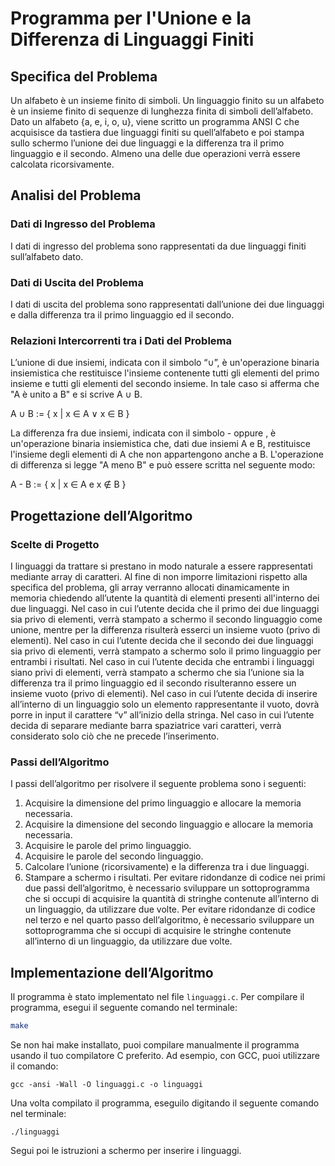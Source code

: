 # Programma per l'Unione e la Differenza di Linguaggi Finiti

## Specifica del Problema
Un alfabeto è un insieme finito di simboli. Un linguaggio finito su un alfabeto è un insieme finito
di sequenze di lunghezza finita di simboli dell’alfabeto. Dato un alfabeto {a, e, i, o, u}, viene scritto un
programma ANSI C che acquisisce da tastiera due linguaggi finiti su quell’alfabeto e poi stampa
sullo schermo l’unione dei due linguaggi e la differenza tra il primo linguaggio e il secondo.
Almeno una delle due operazioni verrà essere calcolata ricorsivamente.

## Analisi del Problema
### Dati di Ingresso del Problema
I dati di ingresso del problema sono rappresentati da due linguaggi finiti sull’alfabeto dato.
### Dati di Uscita del Problema
I dati di uscita del problema sono rappresentati dall’unione dei due linguaggi e dalla differenza
tra il primo linguaggio ed il secondo.
### Relazioni Intercorrenti tra i Dati del Problema
L’unione di due insiemi, indicata con il simbolo “∪”, è un'operazione binaria insiemistica che
restituisce l'insieme contenente tutti gli elementi del primo insieme e tutti gli elementi del
secondo insieme. In tale caso si afferma che "A è unito a B" e si scrive A ∪ B.

A ∪ B := { x | x ∈ A ∨ x ∈ B }

La differenza fra due insiemi, indicata con il simbolo - oppure \, è un'operazione binaria
insiemistica che, dati due insiemi A e B, restituisce l'insieme degli elementi di A che non
appartengono anche a B. L'operazione di differenza si legge "A meno B" e può essere scritta nel
seguente modo:

A - B := { x | x ∈ A e x ∉ B }

## Progettazione dell’Algoritmo
### Scelte di Progetto
I linguaggi da trattare si prestano in modo naturale a essere rappresentati mediante array di
caratteri. Al fine di non imporre limitazioni rispetto alla specifica del problema, gli array
verranno allocati dinamicamente in memoria chiedendo all’utente la quantità di elementi presenti
all'interno dei due linguaggi.
Nel caso in cui l’utente decida che il primo dei due linguaggi sia privo di elementi, verrà
stampato a schermo il secondo linguaggio come unione, mentre per la differenza risulterà esserci
un insieme vuoto (privo di elementi).
Nel caso in cui l’utente decida che il secondo dei due linguaggi sia privo di elementi, verrà
stampato a schermo solo il primo linguaggio per entrambi i risultati.
Nel caso in cui l’utente decida che entrambi i linguaggi siano privi di elementi, verrà stampato a
schermo che sia l’unione sia la differenza tra il primo linguaggio ed il secondo risulteranno essere
un insieme vuoto (privo di elementi).
Nel caso in cui l’utente decida di inserire all’interno di un linguaggio solo un elemento
rappresentante il vuoto, dovrà porre in input il carattere “v” all’inizio della stringa.
Nel caso in cui l’utente decida di separare mediante barra spaziatrice vari caratteri, verrà
considerato solo ciò che ne precede l’inserimento.
### Passi dell’Algoritmo
I passi dell’algoritmo per risolvere il seguente problema sono i seguenti:
1. Acquisire la dimensione del primo linguaggio e allocare la memoria necessaria.
2. Acquisire la dimensione del secondo linguaggio e allocare la memoria necessaria.
3. Acquisire le parole del primo linguaggio.
4. Acquisire le parole del secondo linguaggio.
5. Calcolare l’unione (ricorsivamente) e la differenza tra i due linguaggi.
6. Stampare a schermo i risultati.
Per evitare ridondanze di codice nei primi due passi dell’algoritmo, è necessario sviluppare un
sottoprogramma che si occupi di acquisire la quantità di stringhe contenute all’interno di un
linguaggio, da utilizzare due volte.
Per evitare ridondanze di codice nel terzo e nel quarto passo dell’algoritmo, è necessario
sviluppare un sottoprogramma che si occupi di acquisire le stringhe contenute all’interno di un
linguaggio, da utilizzare due volte.

## Implementazione dell’Algoritmo
Il programma è stato implementato nel file `linguaggi.c`. Per compilare il programma, esegui il seguente comando nel terminale:

```bash
make
```
Se non hai make installato, puoi compilare manualmente il programma usando il tuo compilatore C preferito. Ad esempio, con GCC, puoi utilizzare il comando:
```
gcc -ansi -Wall -O linguaggi.c -o linguaggi
```
Una volta compilato il programma, eseguilo digitando il seguente comando nel terminale:
```
./linguaggi
```

Segui poi le istruzioni a schermo per inserire i linguaggi.
